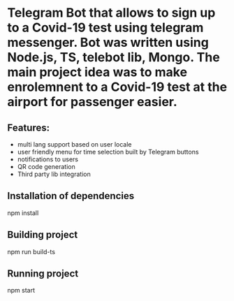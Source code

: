 # Telegram Bot that allows to sign up to a Covid-19 test using telegram messenger. Bot was written using Node.js, TS, telebot lib, Mongo. The main project idea was to make enrolemnent to a Covid-19 test at the airport for passenger easier.

## Features:
* multi lang support based on user locale
* user friendly menu for time selection built by Telegram buttons
*  notifications to users
*  QR code generation
* Third party lib integration
## Installation of dependencies

npm install
## Building project

npm run build-ts
## Running project

npm start


